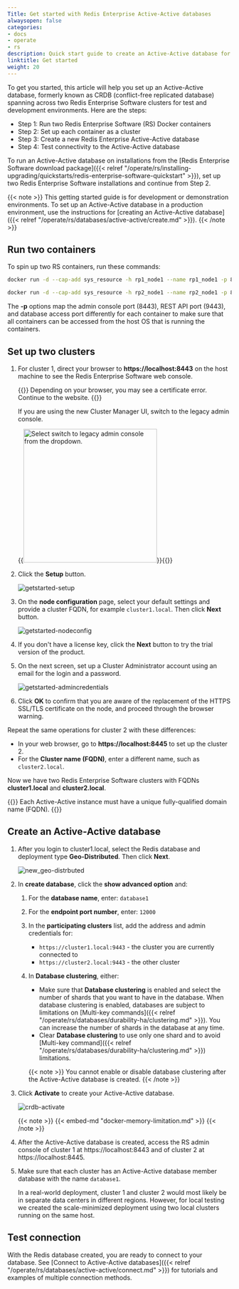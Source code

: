 ```yaml
---
Title: Get started with Redis Enterprise Active-Active databases
alwaysopen: false
categories:
- docs
- operate
- rs
description: Quick start guide to create an Active-Active database for test and development.
linktitle: Get started
weight: 20
---
```


To get you started, this article will help you set up an Active-Active database, formerly known as CRDB (conflict-free replicated database) spanning across two Redis Enterprise Software
clusters for test and development environments. Here are the steps:

- Step 1: Run two Redis Enterprise Software (RS) Docker containers
- Step 2: Set up each container as a cluster
- Step 3: Create a new Redis Enterprise Active-Active database
- Step 4: Test connectivity to the Active-Active database

To run an Active-Active database on installations from the [Redis Enterprise Software download package]({{< relref "/operate/rs/installing-upgrading/quickstarts/redis-enterprise-software-quickstart" >}}),
set up two Redis Enterprise Software installations and continue from Step 2.

{{< note >}}
This getting started guide is for development or demonstration environments.
To set up an Active-Active database in a production environment, use the instructions for
[creating an Active-Active database]({{< relref "/operate/rs/databases/active-active/create.md" >}}).
{{< /note >}}

## Run two containers

To spin up two RS containers, run these commands:

```sh
docker run -d --cap-add sys_resource -h rp1_node1 --name rp1_node1 -p 8443:8443 -p 9443:9443 -p 12000:12000 redislabs/redis
```

```sh
docker run -d --cap-add sys_resource -h rp2_node1 --name rp2_node1 -p 8445:8443 -p 9445:9443 -p 12002:12000 redislabs/redis
```

The **-p** options map the admin console port (8443), REST API port (9443), and
database access port differently for each container to make sure that all
containers can be accessed from the host OS that is running the containers.

## Set up two clusters

1. For cluster 1, direct your browser to **https://localhost:8443** on the
host machine to see the Redis Enterprise Software web console.

    {{<note>}}
Depending on your browser, you may see a certificate error. Continue to the website.
    {{</note>}}

    If you are using the new Cluster Manager UI, switch to the legacy admin console.

    {{<image filename="images/rs/screenshots/switch-to-legacy-ui.png"  width="300px" alt="Select switch to legacy admin console from the dropdown.">}}{{</image>}}

1. Click the **Setup** button.

    ![getstarted-setup](/images/rs/getstarted-setup.png)

1. On the **node configuration** page, select your default settings and
provide a cluster FQDN, for example `cluster1.local`. Then click
**Next** button.

    ![getstarted-nodeconfig](/images/rs/getstarted-nodeconfig.png)

1. If you don't have a license key, click the **Next** button to try the
trial version of the product.

1. On the next screen, set up a Cluster Administrator account using an
email for the login and a password.

    ![getstarted-admincredentials](/images/rs/getstarted-admincredentials.png)

1. Click **OK** to confirm that you are aware of the replacement of the HTTPS SSL/TLS
    certificate on the node, and proceed through the browser warning.

Repeat the same operations for cluster 2 with these differences:

- In your web browser, go to **https://localhost:8445** to
    set up the cluster 2.
- For the **Cluster name (FQDN)**, enter a different name, such as `cluster2.local`.

Now we have two Redis Enterprise Software clusters with FQDNs
**cluster1.local** and **cluster2.local**.

{{<note>}}
Each Active-Active instance must have a unique fully-qualified domain name (FQDN).
{{</note>}}

## Create an Active-Active database

1. After you login to cluster1.local, select the Redis database and deployment type
**Geo-Distributed**. Then click **Next**.

    ![new_geo-distrbuted](/images/rs/new_geo-distrbuted.png)

1. In **create database**, click the **show advanced option** and:

    1. For the **database name**, enter: `database1`
    1. For the **endpoint port number**, enter: `12000`
    1. In the **participating clusters** list, add the address and admin credentials for:
        - `https://cluster1.local:9443` - the cluster you are currently connected to
        - `https://cluster2.local:9443` - the other cluster

    1. In **Database clustering**, either:

        - Make sure that **Database clustering** is enabled and select the number of shards
        that you want to have in the database. When database clustering is enabled,
        databases are subject to limitations on [Multi-key commands]({{< relref "/operate/rs/databases/durability-ha/clustering.md" >}}).
        You can increase the number of shards in the database at any time.
        - Clear **Database clustering** to use only one shard and to avoid [Multi-key command]({{< relref "/operate/rs/databases/durability-ha/clustering.md" >}}) limitations.

        {{< note >}}
You cannot enable or disable database clustering after the Active-Active database is created.
        {{< /note >}}

1. Click **Activate** to create your Active-Active database.

    ![crdb-activate](/images/rs/crdb-activate.png)

    {{< note >}}
    {{< embed-md "docker-memory-limitation.md" >}}
    {{< /note >}}

1. After the Active-Active database is created, access the RS admin console
    of cluster 1 at https://localhost:8443 and of cluster 2 at https://localhost:8445.

1. Make sure that each cluster has an Active-Active database member database with the name `database1`.

    In a real-world deployment, cluster 1 and cluster 2 would most likely be
    in separate data centers in different regions. However, for
    local testing we created the scale-minimized deployment using two
    local clusters running on the same host.

<!-- Also in getting-started-crdbs.md -->
## Test connection

With the Redis database created, you are ready to connect to your
database. See [Connect to Active-Active databases]({{< relref "/operate/rs/databases/active-active/connect.md" >}}) for tutorials and examples of multiple connection methods.
